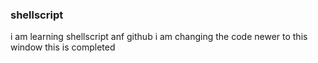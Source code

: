 ### shellscript
i am learning shellscript anf github
i am changing the code
newer to this window
this is completed
